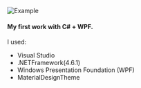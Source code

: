 <div align="center"###LIST OF STUDENTS></div>

![Example](http://i.piccy.info/i9/ffb44a4cde1fa78deacdcdb6eb04ecc7/1612082064/61823/1415762/List_of_students.jpg)

#### My first work with C# + WPF.
I used:
* Visual Studio
* .NETFramework(4.6.1)
* Windows Presentation Foundation (WPF)
* MaterialDesignTheme

